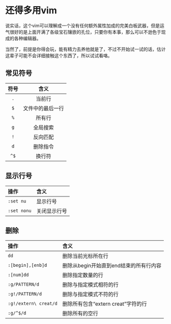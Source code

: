 # 还得多用vim
说实话，这个vim可以理解成一个没有任何额外属性加成的完美白板武器，但是运气很好的是上面开满了各级宝石镶嵌的孔位，只要你有本事，那么可以不逊色于现成的各种编辑器。

当然了，前提是你得会玩，能有精力去养他就是了，不过不开始试一试的话，估计这辈子可能不会详细接触这个东西了，所以试试看咯。

## 常见符号
|   符号    |   含义    |
|:-:|:-:|
|   `.`   |   当前行   |
|   `$`   |   文件中的最后一行   |
|   `%`   |   所有行   |
|   `g`   |   全局搜索   |
|   `!`   |   反向匹配   |
|   `d`   |   删除指令   |
|   `^$`   |   换行符   |


## 显示行号
|   操作    |   含义    |
|:-|:-|
|   `:set nu`   |   显示行号   |
|   `:set nonu`   |   关闭显示行号   |

## 删除
|   操作    |   含义    |
|:-|:-|
|   `dd`   |   删除当前光标所在行   |
|   `:[begin],[enb]d`   |   删除从begin开始直到end结束的所有行内容   |
|   `:[num]dd`      |   删除指定数量的行   |
|   `:g/PATTERN/d`      |   删除与指定模式相符的行   |
|   `:g!/PATTERN/d`     |   删除与指定模式不符的行   |
|   `:g!/extern\ creat/d`     |   删除所有包含“extern creat”字符的行   |
|   `:g/^$/d`|   删除所有的空行   |